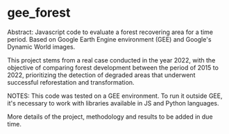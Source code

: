 # gee_forest
Abstract: Javascript code to evaluate a forest recovering area for a time period. Based on Google Earth Engine environment (GEE) and Google's Dynamic World images.

This project stems from a real case conducted in the year 2022, with the objective of comparing forest development between the period of 2015 to 2022, prioritizing the detection of degraded areas that underwent successful reforestation and transformation.







NOTES:
This code was tested on a GEE environment. To run it outside GEE, it's necessary to work with libraries available in JS and Python languages.

More details of the project, methodology and results to be added in due time.
